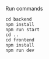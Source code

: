 Run commands

```
cd backend
npm install
npm run start
cd ..
cd frontend
npm install
npm run dev
```
